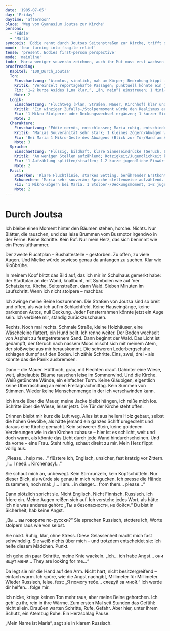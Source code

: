 ```yaml
---
date: '1985-07-05'
day: 'Friday'
daytime: 'afternoon'
place: 'Weg vom Gymnasium Joutsa zur Kirche'
persons:
  - 'Eddie'
  - 'Maria'
synopsis: 'Eddie rennt durch Joutsas Seitenstraßen zur Kirche, trifft dort auf Maria, bittet um Kirchenasyl – und findet in deren ruhiger russischer Ansprache erste Sicherheit.'
mood: 'fear turning into fragile relief'
tense: 'present, Eddies first-person perspective'
mode: 'mainline'
todo: 'Maria weniger souverän zeichnen, auch ihr Mut muss erst wachsen'
proofreading:
  Kapitel: '100_Durch_Joutsa'
  Ton:
    Einschaetzung: 'Atemlos, sinnlich, nah am Körper; Bedrohung kippt in fragile Erleichterung.'
    Kritik: 'Vereinzelt reportagehafte Passagen; punktuell könnte ein jugendlich-rotziger Gedanke die Subjektivität schärfen.'
    Fix: '1–2 kurze Asides („na klar…“, „äh, nein“) einstreuen; 1 Mini-Atempause vor dem Kircheneintritt.'
    Note: 2
  Logik:
    Einschaetzung: 'Fluchtweg (Plan, Straßen, Mauer, Kirchhof) klar und plausibel.'
    Kritik: 'Ein winziger Zufalls-/Stolpermoment würde den Realismus erhöhen (Jacke, Schuh, Blick zurück).'
    Fix: '1 Mikro-Stolperer oder Deckungswechsel ergänzen; 1 kurzer Sicht-/Positionsanker zur Tür/Innenraum setzen.'
    Note: 2
  Charaktere:
    Einschaetzung: 'Eddie nervös, entschlossen; Maria ruhig, entschieden.'
    Kritik: 'Marias Souveränität sehr stark; 1 kleines Zögern/Abwägen würde sie menschlicher machen (passt zum TODO).'
    Fix: 'Bei Maria 1 Mikro-Geste des Abwägens (Blick zur Tür/Hand am Arm kurz stockt); bei Eddie 1 Körpermarker (trockener Mund, kalte Hände).'
    Note: 3
  Sprache:
    Einschaetzung: 'Flüssig, bildhaft, klare Sinneseindrücke (Geruch, Licht, Geräusche).'
    Kritik: 'An wenigen Stellen aufzählend; Rotzigkeit/Jugendlichkeit könnte 1–2 Mal aufblitzen.'
    Fix: '1 Aufzählung splitten/straffen; 1–2 kurze jugendliche Einwürfe; Wiederholung minimieren.'
    Note: 2
  Fazit:
    Staerken: 'Klare Fluchtlinie, starkes Setting, berührender Erstkontakt zu Maria.'
    Schwaechen: 'Maria sehr souverän; Sprache stellenweise aufzählend.'
    Fix: '1 Mikro-Zögern bei Maria, 1 Stolper-/Deckungsmoment, 1–2 jugendliche Einwürfe/Asides.'
    Note: 2
---
```


# Durch Joutsa

Ich bleibe einen Moment hinter den Bäumen stehen, horche. Nichts. Nur Blätter,
die rauschen, und das leise Brummen vom Busmotor irgendwo in der Ferne. Keine
Schritte. Kein Ruf. Nur mein Herz, das sich benimmt wie ein Presslufthammer.

Der zweite Fluchtplan – Bushaltestelle – gestorben. Zu offen, zu viele Augen.
Und Mielke würde sowieso genau da anfangen zu suchen. Klar wie Kloßbrühe.

In meinem Kopf blitzt das Bild auf, das ich mir im Schulhaus gemerkt habe: der
Stadtplan an der Wand, knallbunt, mit Symbolen wie auf ’ner Schatzkarte. Kirche,
Seitenstraßen, dann Wald. Sieben Minuten im Laufschritt. Wenn ich nicht stolpere
– machbar.

Ich zwinge meine Beine loszurennen. Die Straßen von Joutsa sind so breit und
offen, als wär ich auf’m Schlachtfeld. Keine Hauseingänge, keine parkenden
Autos, null Deckung. Jeder Fensterrahmen könnte jetzt ein Auge sein. Ich
verbiete mir, ständig zurückzuschauen.

Rechts. Noch mal rechts. Schmale Straße, kleine Holzhäuser, eine Wäscheleine
flattert, ein Hund bellt. Ich renne weiter. Der Boden wechselt von Asphalt zu
festgetretenem Sand. Dann beginnt der Wald. Das Licht ist gedämpft, der Geruch
nach nassem Moos mischt sich mit meinem Atem, der stoßweise aus mir herauskommt.
Die schweren Lederbergschuhe schlagen dumpf auf den Boden. Ich zähle Schritte.
Eins, zwei, drei – als könnte das die Panik ausbremsen.

Dann – die Mauer. Hüfthoch, grau, mit Flechten drauf. Dahinter eine Wiese, weit,
altbelaubte Bäume rauschen leise im Sommerwind. Und die Kirche. Weiß getünchte
Wände, ein einfacher Turm. Keine Gläubigen, eigentlich keine Überraschung an
einen Freitagnachmittag. Kein Summen von Stimmen. Wieder keine Menschenmenge in
der ich verschwinden kann.

Ich kraxle über die Mauer, meine Jacke bleibt hängen, ich reiße mich los.
Schritte über die Wiese, leiser jetzt. Die Tür der Kirche steht offen.

Drinnen bleibt mir kurz die Luft weg. Alles ist aus hellem Holz gebaut, selbst
die hohen Gewölbe, als hätte jemand ein ganzes Schiff umgedreht und daraus eine
Kirche gemacht. Kein schwerer Stein, keine goldenen Verzierungen wie in den
Kirchen zuhause – hier ist es schlicht, weit und doch warm, als könnte das Licht
durch jede Wand hindurchscheinen. Und da vorne – eine Frau. Steht ruhig, schaut
direkt zu mir. Mein Herz flippt völlig aus.

„Please… help me…“ flüstere ich, Englisch, unsicher, fast kratzig vor Zittern.
„I… I need… Kirchenasyl…“

Sie schaut mich an, unbewegt. Kein Stirnrunzeln, kein Kopfschütteln. Nur dieser
Blick, als würde sie genau in mich reingucken. Ich presse die Hände zusammen,
noch mal: „I… I am… in danger… from them… please…“

Dann plötzlich spricht sie. Nicht Englisch. Nicht Finnisch. Russisch. Ich friere
ein. Meine Augen reißen sich auf. Ich verstehe jedes Wort, als hätte ich nie was
anderes gehört: „Ты в безопасности, не бойся.“ Du bist in Sicherheit, hab keine
Angst.

„Вы… вы говорите по-русски?“ Sie sprechen Russisch, stottere ich, Worte stolpern
raus wie von selbst.

Sie nickt. Ruhig, klar, ohne Stress. Diese Gelassenheit macht mich fast
schwindelig. Sie weiß nichts über mich – und trotzdem entscheidet sie: Ich helfe
diesem Mädchen. Punkt.

Ich gehe ein paar Schritte, meine Knie wackeln. „Ich… ich habe Angst… они ищут
меня… They are looking for me…“

Da legt sie mir die Hand auf den Arm. Nicht hart, nicht besitzergreifend –
einfach warm. Ich spüre, wie die Angst nachgibt, Millimeter für Millimeter.
Wieder Russisch, leise, fest: „Я помогу тебе… следуй за мной.“ Ich werde dir
helfen… folge mir.

Ich nicke, kriege keinen Ton mehr raus, aber meine Beine gehorchen. Ich geh' zu
ihr, rein in ihre Wärme. Zum ersten Mal seit Stunden das Gefühl: nicht allein.
Draußen warten Schritte, Rufe, Gefahr. Aber hier, unter ihrem Schutz, ein
Atemzug Ruhe. Ein Herzschlag Pause.

„Mein Name ist Maria“, sagt sie in klarem Russisch.

